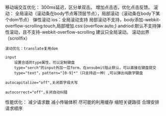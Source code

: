 移动端交互优化：
	300ms延迟，区分单双击。
	增加点击态，优化点击反馈。
	滚动：
		全局滚动（滚动条在body节点等顶层节点），局部滚动（滚动条在body下某个dom节点）
		弹性滚动
			ios：全局滚动支持
				局部滚动不支持，body添加-webkit-overflow-scrolling:touch,局部增加.css:{overflow:auto;}
			andriod:默认不支持弹性滚动，且不支持-webkit-overflow-scrolling
					建议只全局滚动。
		滚动出界 （scrollfix）

	滚动优化：translate复用dom 

	input
		设置合适的type属性，可以定制键盘
		type="serch"的input外加一层form，在onsubmit阻止默认，可以直接在键盘提交
		type="text"，pattern="[0-9]*"（只支持这一种）,可以弹出纯数字键盘

	autocapitalize="off",关闭首字母大写

	autocorrect="off",关闭自动纠错

性能优化：
	减少请求数
	减小传输体积
	尽可能的利用缓存
	缩短关键路径
	合理安排请求顺序
